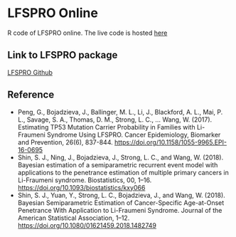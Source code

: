 # LFSPRO Online
R code of LFSPRO online.
The live code is hosted [here](https://gangpeng.shinyapps.io/LFSPRO/)

## Link to LFSPRO package
[LFSPRO Github](https://github.com/wwylab/LFSPRO)

## Reference
* Peng, G., Bojadzieva, J., Ballinger, M. L., Li, J., Blackford, A. L., Mai, P. L., Savage, S. A., Thomas, D. M., Strong, L. C., … Wang, W. (2017). Estimating TP53 Mutation Carrier Probability in Families with Li-Fraumeni Syndrome Using LFSPRO. Cancer Epidemiology, Biomarker and Prevention, 26(6), 837-844. https://doi.org/10.1158/1055-9965.EPI-16-0695  
* Shin, S. J., Ning, J., Bojadzieva, J., Strong, L. C., and Wang, W. (2018). Bayesian estimation of a semiparametric recurrent event model with applications to the penetrance estimation of multiple primary cancers in Li-Fraumeni syndrome. Biostatistics, 00, 1–16. https://doi.org/10.1093/biostatistics/kxy066  
* Shin, S. J., Yuan, Y., Strong, L. C., Bojadzieva, J., and Wang, W. (2018). Bayesian Semiparametric Estimation of Cancer-Specific Age-at-Onset Penetrance With Application to Li-Fraumeni Syndrome. Journal of the American Statistical Association, 1–12. https://doi.org/10.1080/01621459.2018.1482749
